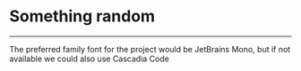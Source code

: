 # Something random
___
The preferred family font for the project would be JetBrains Mono, but if not available we could also use Cascadia Code